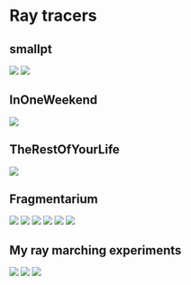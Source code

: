 # Ray tracers

[//]: # (Must use %20 instead of space in filepaths)

## smallpt
![](smallpt/renders/failed.png)
![](smallpt/renders/image%203.png)

## InOneWeekend
![](InOneWeekend/renders/image.png)

## TheRestOfYourLife
![](TheRestOfYourLife/renders/image.png)

## Fragmentarium
![](Fragmentarium/renders/1.png)
![](Fragmentarium/renders/3.png)
![](Fragmentarium/renders/4.png)
![](Fragmentarium/renders/5.png)
![](Fragmentarium/renders/6.png)
![](Fragmentarium/renders/7.png)

## My ray marching experiments
![](smallpt%20Ray%20Marcher/renders/1%20sphere.png)
![](smallpt%20Ray%20Marcher/renders/2%20spheres.png)
![](smallpt%20Ray%20Marcher/renders/4%20removed%20tent%20filter,%20averaged%20over%20samples.png)
